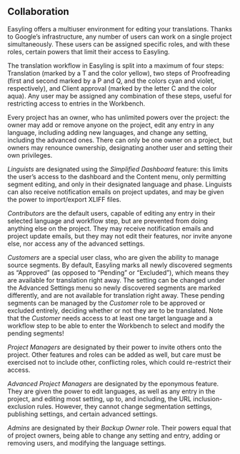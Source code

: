 Collaboration
-------------

Easyling offers a multiuser environment for editing your translations. Thanks to Google’s infrastructure, any number of users can work on a single project simultaneously. These users can be assigned specific roles, and with these roles, certain powers that limit their access to Easyling.

The translation workflow in Easyling is split into a maximum of four steps: Translation (marked by a T and the color yellow), two steps of Proofreading (first and second marked by a P and Q, and the colors cyan and violet, respectively), and Client approval (marked by the letter C and the color aqua). Any user may be assigned any combination of these steps, useful for restricting access to entries in the Workbench.

Every project has an owner, who has unlimited powers over the project: the owner may add or remove anyone on the project, edit any entry in any language, including adding new languages, and change any setting, including the advanced ones. There can only be one owner on a project, but owners may renounce ownership, designating another user and setting their own privileges.

*Linguists* are designated using the *Simplified Dashboard* feature: this limits the user’s access to the dashboard and the Content menu, only permitting segment editing, and only in their designated language and phase. Linguists can also receive notification emails on project updates, and may be given the power to import/export XLIFF files.

*Contributors* are the default users, capable of editing any entry in their selected language and workflow step, but are prevented from doing anything else on the project. They may receive notification emails and project update emails, but they may not edit their features, nor invite anyone else, nor access any of the advanced settings.

*Customers* are a special user class, who are given the ability to manage source segments. By default, Easyling marks all newly discovered segments as “Approved” (as opposed to “Pending” or “Excluded”), which means they are available for translation right away. The setting can be changed under the Advanced Settings menu so newly discovered segments are marked differently, and are not available for translation right away. These pending segments can be managed by the *Customer* role to be approved or excluded entirely, deciding whether or not they are to be translated. Note that the *Customer* needs access to at least one target language and a workflow step to be able to enter the Workbench to select and modify the pending segments!

*Project Managers* are designated by their power to invite others onto the project. Other features and roles can be added as well, but care must be exercised not to include other, conflicting roles, which could re-restrict their access.

*Advanced Project Managers* are designated by the eponymous feature. They are given the power to edit languages, as well as any entry in the project, and editing most setting, up to, and including, the URL inclusion-exclusion rules. However, they cannot change segmentation settings, publishing settings, and certain advanced settings.

*Admins* are designated by their *Backup Owner* role. Their powers equal that of project owners, being able to change any setting and entry, adding or removing users, and modifying the language settings.

